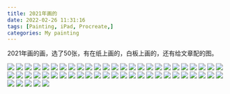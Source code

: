 ```yaml
---
title: 2021年画的
date: 2022-02-26 11:31:16
tags: [Painting, iPad, Procreate,]
categories: My painting
---
```


2021年画的画，选了50张，有在纸上画的，白板上画的，还有给文章配的图。

![](/uploads/draw-in-2021/01.jpeg)
![](/uploads/draw-in-2021/02.jpg)
![](/uploads/draw-in-2021/03.jpg)
![](/uploads/draw-in-2021/04.jpg)
![](/uploads/draw-in-2021/54.png)
![](/uploads/draw-in-2021/05.png)
![](/uploads/draw-in-2021/06.png)
![](/uploads/draw-in-2021/07.jpg)
![](/uploads/draw-in-2021/08.jpg)
![](/uploads/draw-in-2021/09.png)
![](/uploads/draw-in-2021/10.png)
![](/uploads/draw-in-2021/11.png)
![](/uploads/draw-in-2021/12.png)
![](/uploads/draw-in-2021/13.png)
![](/uploads/draw-in-2021/14.png)
![](/uploads/draw-in-2021/15.png)
![](/uploads/draw-in-2021/16.png)
![](/uploads/draw-in-2021/17.png)
![](/uploads/draw-in-2021/18.png)
![](/uploads/draw-in-2021/19.png)
![](/uploads/draw-in-2021/20.png)
![](/uploads/draw-in-2021/21.png)
![](/uploads/draw-in-2021/22.png)
![](/uploads/draw-in-2021/23.png)
![](/uploads/draw-in-2021/24.png)
![](/uploads/draw-in-2021/25.png)
![](/uploads/draw-in-2021/26.png)
![](/uploads/draw-in-2021/27.png)
![](/uploads/draw-in-2021/28.png)
![](/uploads/draw-in-2021/29.png)
![](/uploads/draw-in-2021/30.png)
![](/uploads/draw-in-2021/31.png)
![](/uploads/draw-in-2021/32.jpg)
![](/uploads/draw-in-2021/33.png)
![](/uploads/draw-in-2021/34.png)
![](/uploads/draw-in-2021/35.png)
![](/uploads/draw-in-2021/36.png)
![](/uploads/draw-in-2021/37.png)
![](/uploads/draw-in-2021/38.png)
![](/uploads/draw-in-2021/39.png)
![](/uploads/draw-in-2021/40.png)
![](/uploads/draw-in-2021/41.png)
![](/uploads/draw-in-2021/42.png)
![](/uploads/draw-in-2021/55.png)
![](/uploads/draw-in-2021/51.jpeg)
![](/uploads/draw-in-2021/52.jpeg)
![](/uploads/draw-in-2021/53.jpeg)
![](/uploads/draw-in-2021/43.jpg)
![](/uploads/draw-in-2021/44.jpeg)
![](/uploads/draw-in-2021/45.jpg)
![](/uploads/draw-in-2021/46.jpeg)
![](/uploads/draw-in-2021/47.jpg)
![](/uploads/draw-in-2021/48.png)
![](/uploads/draw-in-2021/49.jpg)
![](/uploads/draw-in-2021/50.jpg)


